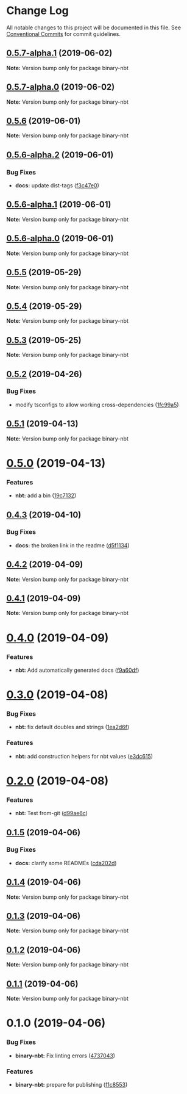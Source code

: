 # Change Log

All notable changes to this project will be documented in this file.
See [Conventional Commits](https://conventionalcommits.org) for commit guidelines.

## [0.5.7-alpha.1](https://github.com/Levertion/mcfunction/compare/binary-nbt@0.5.7-alpha.0...binary-nbt@0.5.7-alpha.1) (2019-06-02)

**Note:** Version bump only for package binary-nbt





## [0.5.7-alpha.0](https://github.com/Levertion/mcfunction/compare/binary-nbt@0.5.6...binary-nbt@0.5.7-alpha.0) (2019-06-02)

**Note:** Version bump only for package binary-nbt





## [0.5.6](https://github.com/Levertion/mcfunction/compare/binary-nbt@0.5.6-alpha.2...binary-nbt@0.5.6) (2019-06-01)

**Note:** Version bump only for package binary-nbt





## [0.5.6-alpha.2](https://github.com/Levertion/mcfunction/compare/binary-nbt@0.5.6-alpha.1...binary-nbt@0.5.6-alpha.2) (2019-06-01)


### Bug Fixes

* **docs:** update dist-tags ([f3c47e0](https://github.com/Levertion/mcfunction/commit/f3c47e0))





## [0.5.6-alpha.1](https://github.com/Levertion/mcfunction/compare/binary-nbt@0.5.6-alpha.0...binary-nbt@0.5.6-alpha.1) (2019-06-01)

**Note:** Version bump only for package binary-nbt





## [0.5.6-alpha.0](https://github.com/Levertion/mcfunction/compare/binary-nbt@0.5.5...binary-nbt@0.5.6-alpha.0) (2019-06-01)

**Note:** Version bump only for package binary-nbt





## [0.5.5](https://github.com/Levertion/mcfunction/compare/binary-nbt@0.5.4...binary-nbt@0.5.5) (2019-05-29)

**Note:** Version bump only for package binary-nbt





## [0.5.4](https://github.com/Levertion/mcfunction/compare/binary-nbt@0.5.3...binary-nbt@0.5.4) (2019-05-29)

**Note:** Version bump only for package binary-nbt





## [0.5.3](https://github.com/Levertion/mcfunction/compare/binary-nbt@0.5.2...binary-nbt@0.5.3) (2019-05-25)

**Note:** Version bump only for package binary-nbt





## [0.5.2](https://github.com/Levertion/mcfunction/compare/binary-nbt@0.5.1...binary-nbt@0.5.2) (2019-04-26)


### Bug Fixes

* modify tsconfigs to allow working cross-dependencies ([1fc99a5](https://github.com/Levertion/mcfunction/commit/1fc99a5))





## [0.5.1](https://github.com/Levertion/mcfunction/compare/binary-nbt@0.5.0...binary-nbt@0.5.1) (2019-04-13)

**Note:** Version bump only for package binary-nbt





# [0.5.0](https://github.com/Levertion/mcfunction/compare/binary-nbt@0.4.3...binary-nbt@0.5.0) (2019-04-13)


### Features

* **nbt:** add a bin ([19c7132](https://github.com/Levertion/mcfunction/commit/19c7132))





## [0.4.3](https://github.com/Levertion/mcfunction/compare/binary-nbt@0.4.2...binary-nbt@0.4.3) (2019-04-10)


### Bug Fixes

* **docs:** the broken link in the readme ([d5f1134](https://github.com/Levertion/mcfunction/commit/d5f1134))





## [0.4.2](https://github.com/Levertion/mcfunction/compare/binary-nbt@0.4.1...binary-nbt@0.4.2) (2019-04-09)

**Note:** Version bump only for package binary-nbt





## [0.4.1](https://github.com/Levertion/mcfunction/compare/binary-nbt@0.4.0...binary-nbt@0.4.1) (2019-04-09)

**Note:** Version bump only for package binary-nbt





# [0.4.0](https://github.com/Levertion/mcfunction/compare/binary-nbt@0.3.0...binary-nbt@0.4.0) (2019-04-09)


### Features

* **nbt:** Add automatically generated docs ([f9a60df](https://github.com/Levertion/mcfunction/commit/f9a60df))





# [0.3.0](https://github.com/Levertion/mcfunction/compare/binary-nbt@0.2.0...binary-nbt@0.3.0) (2019-04-08)


### Bug Fixes

* **nbt:** fix default doubles and strings ([1ea2d6f](https://github.com/Levertion/mcfunction/commit/1ea2d6f))


### Features

* **nbt:** add construction helpers for nbt values ([e3dc615](https://github.com/Levertion/mcfunction/commit/e3dc615))





# [0.2.0](https://github.com/Levertion/mcfunction/compare/binary-nbt@0.1.5...binary-nbt@0.2.0) (2019-04-08)


### Features

* **nbt:** Test from-git ([d99ae6c](https://github.com/Levertion/mcfunction/commit/d99ae6c))





## [0.1.5](https://github.com/Levertion/mcfunction/compare/binary-nbt@0.1.4...binary-nbt@0.1.5) (2019-04-06)


### Bug Fixes

* **docs:** clarify some READMEs ([cda202d](https://github.com/Levertion/mcfunction/commit/cda202d))





## [0.1.4](https://github.com/Levertion/mcfunction/compare/binary-nbt@0.1.3...binary-nbt@0.1.4) (2019-04-06)

**Note:** Version bump only for package binary-nbt





## [0.1.3](https://github.com/Levertion/mcfunction/compare/binary-nbt@0.1.2...binary-nbt@0.1.3) (2019-04-06)

**Note:** Version bump only for package binary-nbt





## [0.1.2](https://github.com/Levertion/mcfunction/compare/binary-nbt@0.1.0...binary-nbt@0.1.2) (2019-04-06)

**Note:** Version bump only for package binary-nbt





## [0.1.1](https://github.com/Levertion/mcfunction/compare/binary-nbt@0.1.0...binary-nbt@0.1.1) (2019-04-06)

**Note:** Version bump only for package binary-nbt





# 0.1.0 (2019-04-06)


### Bug Fixes

* **binary-nbt:** Fix linting errors ([4737043](https://github.com/Levertion/mcfunction/commit/4737043))


### Features

* **binary-nbt:** prepare for publishing ([f1c8553](https://github.com/Levertion/mcfunction/commit/f1c8553))
